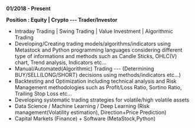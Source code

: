 **01/2018 - Present**  

**Position : Equity | Crypto --- Trader/Investor**  
- Intraday Trading | Swing Trading | Value Investment | Algorithmic Trading 
- Developing/Creating trading models/algorithms/indicators using Metastock and Python programming languages considering different type of informations and methods such as Candle Sticks, OHLC(V) chart, Trend analysis, Indicators etc...
- Manual/Automated(Algorithmic) Trading --- (Determining BUY/SELL(LONG/SHORT) decisions using methods/indicators etc...)
- Backtesting and Optimization including technical analysis and Risk Management methodologies such as Profit/Loss Ratio, Sortino Ratio, Trailing Stop Loss etc...
- Developing systematic trading strategies for volatile/high volatile assets
- Data Science / Machine Learning / Deep Learning (Risk management(Volatility estimation), Direction+Price Prediction)
- Capital Markets (Finance) + Software (MetaStock,Python)

